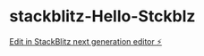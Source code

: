 # stackblitz-Hello-Stckblz

[Edit in StackBlitz next generation editor ⚡️](https://stackblitz.com/~/github.com/sajid-ahnaf/stackblitz-Hello-Stckblz)